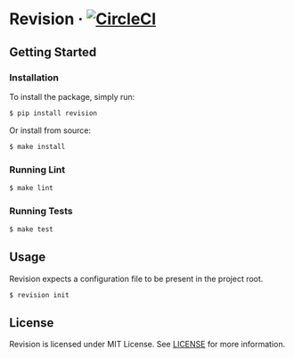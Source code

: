 # Revision &middot; [![CircleCI](https://circleci.com/gh/COLORFULBOARD/revision.svg?style=svg&circle-token=432185e19767b72ceacd6d59b26d295492afa410)](https://circleci.com/gh/COLORFULBOARD/revision)

## Getting Started

### Installation

To install the package, simply run:

```sh
$ pip install revision
```

Or install from source:

```sh
$ make install
```

### Running Lint

```sh
$ make lint
```

### Running Tests

```sh
$ make test
```

## Usage

Revision expects a configuration file to be present in the project root.

```sh
$ revision init
```

## License

Revision is licensed under MIT License. See [LICENSE](https://github.com/COLORFULBOARD/revision/blob/master/LICENSE) for more information.
